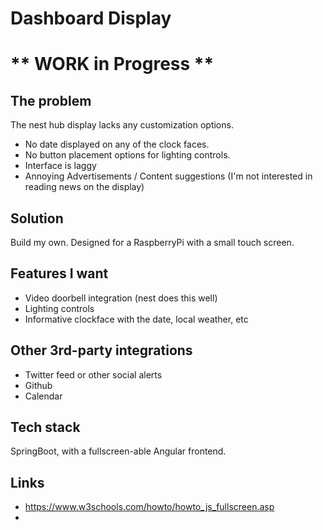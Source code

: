 # Dashboard Display
# ** WORK in Progress ** 

## The problem
The nest hub display lacks any customization options. 
* No date displayed on any of the clock faces.
* No button placement options for lighting controls.
* Interface is laggy
* Annoying Advertisements / Content suggestions (I'm not interested in reading news on the display)

## Solution
Build my own. Designed for a RaspberryPi with a small touch screen.

## Features I want
* Video doorbell integration (nest does this well)
* Lighting controls
* Informative clockface with the date, local weather, etc

## Other 3rd-party integrations 
* Twitter feed or other social alerts
* Github
* Calendar


## Tech stack
SpringBoot, with a fullscreen-able Angular frontend. 

## Links
* https://www.w3schools.com/howto/howto_js_fullscreen.asp
* 

